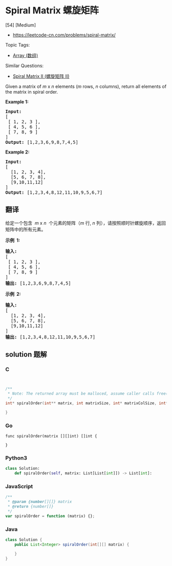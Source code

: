 # Spiral Matrix 螺旋矩阵

[54] [Medium]

- https://leetcode-cn.com/problems/spiral-matrix/

Topic Tags:

- [Array (数组)](https://leetcode-cn.com/tag/array/)

Similar Questions:

- [Spiral Matrix II (螺旋矩阵 II)](https://leetcode-cn.com/problems/spiral-matrix-ii/)

Given a matrix of _m_ x _n_ elements (_m_ rows, _n_ columns), return all elements of the matrix in spiral order.

**Example 1:**

<pre><strong>Input:</strong>
[
 [ 1, 2, 3 ],
 [ 4, 5, 6 ],
 [ 7, 8, 9 ]
]
<strong>Output:</strong> [1,2,3,6,9,8,7,4,5]
</pre>

**Example 2:**

<pre><strong>Input:</strong>
[
  [1, 2, 3, 4],
  [5, 6, 7, 8],
  [9,10,11,12]
]
<strong>Output:</strong> [1,2,3,4,8,12,11,10,9,5,6,7]
</pre>

## 翻译

给定一个包含  *m* x *n*  个元素的矩阵（_m_ 行, _n_ 列），请按照顺时针螺旋顺序，返回矩阵中的所有元素。

**示例  1:**

<pre><strong>输入:</strong>
[
 [ 1, 2, 3 ],
 [ 4, 5, 6 ],
 [ 7, 8, 9 ]
]
<strong>输出:</strong> [1,2,3,6,9,8,7,4,5]
</pre>

**示例  2:**

<pre><strong>输入:</strong>
[
  [1, 2, 3, 4],
  [5, 6, 7, 8],
  [9,10,11,12]
]
<strong>输出:</strong> [1,2,3,4,8,12,11,10,9,5,6,7]
</pre>

## solution 题解

### C

```c


/**
 * Note: The returned array must be malloced, assume caller calls free().
 */
int* spiralOrder(int** matrix, int matrixSize, int* matrixColSize, int* returnSize){

}
```

### Go

```golang
func spiralOrder(matrix [][]int) []int {

}
```

### Python3

```python
class Solution:
    def spiralOrder(self, matrix: List[List[int]]) -> List[int]:
```

### JavaScript

```javascript
/**
 * @param {number[][]} matrix
 * @return {number[]}
 */
var spiralOrder = function (matrix) {};
```

### Java

```java
class Solution {
    public List<Integer> spiralOrder(int[][] matrix) {

    }
}
```
